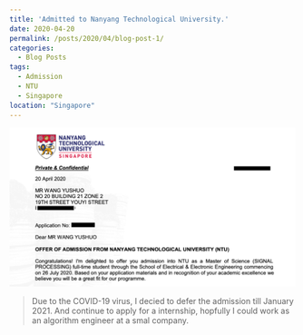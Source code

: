 ```yaml
---
title: 'Admitted to Nanyang Technological University.'
date: 2020-04-20
permalink: /posts/2020/04/blog-post-1/
categories:
  - Blog Posts
tags:
  - Admission
  - NTU
  - Singapore 
location: "Singapore"
---
```

<img src='/images/TECHNOLOGICAL.png'>

> Due to the COVID-19 virus, I decied to defer the admission till January 2021. And continue to apply for a internship, hopfully I could work as an algorithm engineer at a smal company.
